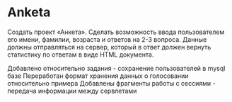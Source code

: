 # Anketa
Создать проект «Анкета». Сделать возможность ввода пользователем его имени, фамилии, возраста и ответов на 2-3 вопроса. Данные должны отправляться на сервер, который в ответ должен вернуть статистику по ответам в виде HTML документа. 

Добавлено относительно задания - сохранение пользователей в mysql базе
Переработан формат хранения данных о голосовании относительно примера
Добавлены фрагменты работы с сессиями - передача информации между сервлетами
